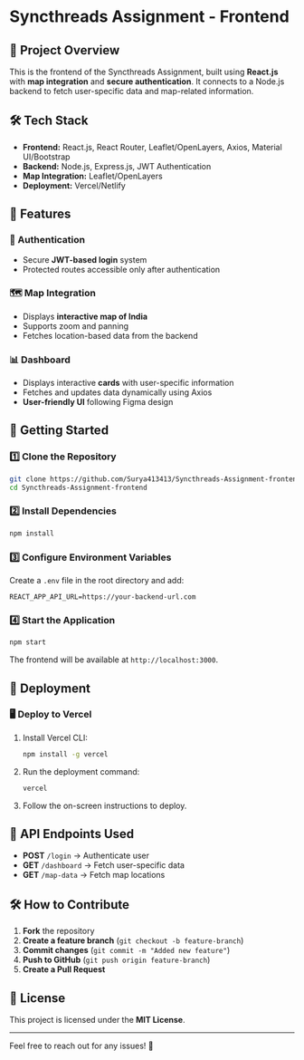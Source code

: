 # Syncthreads Assignment - Frontend

## 🚀 Project Overview
This is the frontend of the Syncthreads Assignment, built using **React.js** with **map integration** and **secure authentication**. It connects to a Node.js backend to fetch user-specific data and map-related information.

## 🛠️ Tech Stack
- **Frontend:** React.js, React Router, Leaflet/OpenLayers, Axios, Material UI/Bootstrap
- **Backend:** Node.js, Express.js, JWT Authentication
- **Map Integration:** Leaflet/OpenLayers
- **Deployment:** Vercel/Netlify

## 📌 Features
### 🔐 Authentication
- Secure **JWT-based login** system
- Protected routes accessible only after authentication

### 🗺️ Map Integration
- Displays **interactive map of India**
- Supports zoom and panning
- Fetches location-based data from the backend

### 📊 Dashboard
- Displays interactive **cards** with user-specific information
- Fetches and updates data dynamically using Axios
- **User-friendly UI** following Figma design

## 🚀 Getting Started
### 1️⃣ Clone the Repository
```sh
git clone https://github.com/Surya413413/Syncthreads-Assignment-frontend.git
cd Syncthreads-Assignment-frontend
```

### 2️⃣ Install Dependencies
```sh
npm install
```

### 3️⃣ Configure Environment Variables
Create a `.env` file in the root directory and add:
```
REACT_APP_API_URL=https://your-backend-url.com
```

### 4️⃣ Start the Application
```sh
npm start
```
The frontend will be available at `http://localhost:3000`.

## 📌 Deployment
### 🖥️ Deploy to Vercel
1. Install Vercel CLI:  
   ```sh
   npm install -g vercel
   ```
2. Run the deployment command:  
   ```sh
   vercel
   ```
3. Follow the on-screen instructions to deploy.

## 🔗 API Endpoints Used
- **POST** `/login` → Authenticate user
- **GET** `/dashboard` → Fetch user-specific data
- **GET** `/map-data` → Fetch map locations

## 🛠️ How to Contribute
1. **Fork** the repository
2. **Create a feature branch** (`git checkout -b feature-branch`)
3. **Commit changes** (`git commit -m "Added new feature"`)
4. **Push to GitHub** (`git push origin feature-branch`)
5. **Create a Pull Request**

## 📜 License
This project is licensed under the **MIT License**.

---
Feel free to reach out for any issues! 🚀


